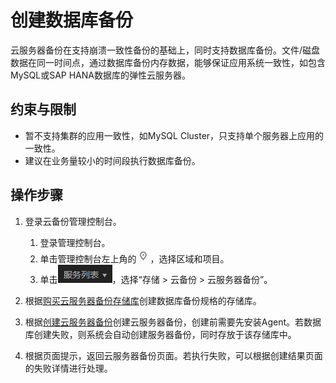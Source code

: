 # 创建数据库备份<a name="cbr_03_0022"></a>

云服务器备份在支持崩溃一致性备份的基础上，同时支持数据库备份。文件/磁盘数据在同一时间点，通过数据库备份内存数据，能够保证应用系统一致性，如包含MySQL或SAP HANA数据库的弹性云服务器。

## 约束与限制<a name="section25537017456"></a>

-   暂不支持集群的应用一致性，如MySQL Cluster，只支持单个服务器上应用的一致性。
-   建议在业务量较小的时间段执行数据库备份。

## 操作步骤<a name="section398065015117"></a>

1.  登录云备份管理控制台。
    1.  登录管理控制台。
    2.  单击管理控制台左上角的![](figures/icon-region.png)，选择区域和项目。
    3.  单击![](figures/icon-list.png)，选择“存储 \> 云备份 \> 云服务器备份”。

2.  根据[购买云服务器备份存储库](https://support.huaweicloud.com/qs-cbr/cbr_02_0003.html)创建数据库备份规格的存储库。
3.  根据[创建云服务器备份](https://support.huaweicloud.com/qs-cbr/cbr_02_0006.html)创建云服务器备份，创建前需要先安装Agent。若数据库创建失败，则系统会自动创建服务器备份，同时存放于该存储库中。
4.  根据页面提示，返回云服务器备份页面。若执行失败，可以根据创建结果页面的失败详情进行处理。

